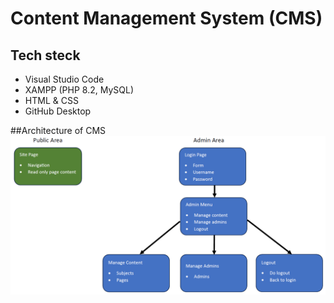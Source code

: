 # Content Management System (CMS)

## Tech steck
* Visual Studio Code
* XAMPP (PHP 8.2, MySQL)
* HTML & CSS
* GitHub Desktop

##Architecture of CMS
![CMS Architecture](/images_for_dokumentation/Overview.PNG "CMS Architecture")





